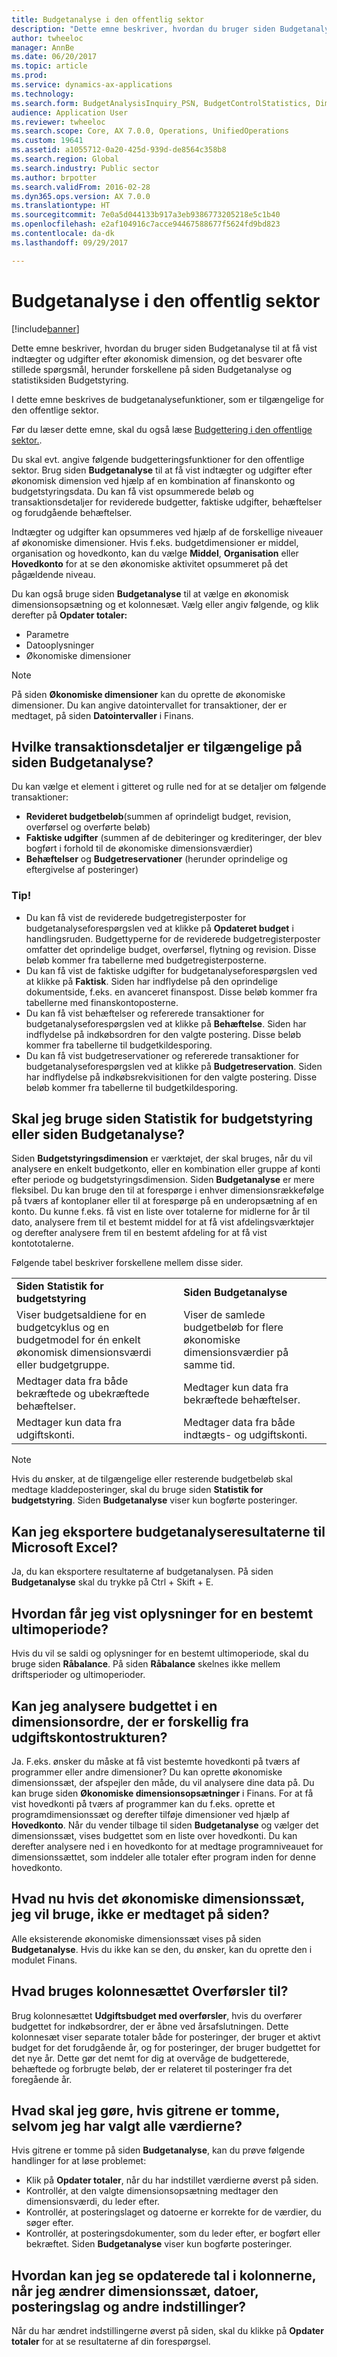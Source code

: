 ```yaml
---
title: Budgetanalyse i den offentlig sektor
description: "Dette emne beskriver, hvordan du bruger siden Budgetanalyse til at få vist indtægter og udgifter efter økonomisk dimension, og det besvarer ofte stillede spørgsmål, herunder forskellene på siden Budgetanalyse og statistiksiden Budgetstyring."
author: twheeloc
manager: AnnBe
ms.date: 06/20/2017
ms.topic: article
ms.prod: 
ms.service: dynamics-ax-applications
ms.technology: 
ms.search.form: BudgetAnalysisInquiry_PSN, BudgetControlStatistics, DimensionDetails, LedgerPeriodCode, LedgerTrialBalanceListPage
audience: Application User
ms.reviewer: twheeloc
ms.search.scope: Core, AX 7.0.0, Operations, UnifiedOperations
ms.custom: 19641
ms.assetid: a1055712-0a20-425d-939d-de8564c358b8
ms.search.region: Global
ms.search.industry: Public sector
ms.author: brpotter
ms.search.validFrom: 2016-02-28
ms.dyn365.ops.version: AX 7.0.0
ms.translationtype: HT
ms.sourcegitcommit: 7e0a5d044133b917a3eb9386773205218e5c1b40
ms.openlocfilehash: e2af104916c7acce94467588677f5624fd9bd823
ms.contentlocale: da-dk
ms.lasthandoff: 09/29/2017

---
```


# <a name="budget-analysis-in-the-public-sector"></a>Budgetanalyse i den offentlig sektor

[!include[banner](../includes/banner.md)]


Dette emne beskriver, hvordan du bruger siden Budgetanalyse til at få vist indtægter og udgifter efter økonomisk dimension, og det besvarer ofte stillede spørgsmål, herunder forskellene på siden Budgetanalyse og statistiksiden Budgetstyring. 

I dette emne beskrives de budgetanalysefunktioner, som er tilgængelige for den offentlige sektor. 

Før du læser dette emne, skal du også læse [Budgettering i den offentlige sektor.](budgeting-public-sector.md). 

Du skal evt. angive følgende budgetteringsfunktioner for den offentlige sektor. Brug siden **Budgetanalyse** til at få vist indtægter og udgifter efter økonomisk dimension ved hjælp af en kombination af finanskonto og budgetstyringsdata. Du kan få vist opsummerede beløb og transaktionsdetaljer for reviderede budgetter, faktiske udgifter, behæftelser og forudgående behæftelser. 

Indtægter og udgifter kan opsummeres ved hjælp af de forskellige niveauer af økonomiske dimensioner. Hvis f.eks. budgetdimensioner er middel, organisation og hovedkonto, kan du vælge **Middel**, **Organisation** eller **Hovedkonto** for at se den økonomiske aktivitet opsummeret på det pågældende niveau. 

Du kan også bruge siden **Budgetanalyse** til at vælge en økonomisk dimensionsopsætning og et kolonnesæt. Vælg eller angiv følgende, og klik derefter på **Opdater totaler:**

-   Parametre
-   Datooplysninger
-   Økonomiske dimensioner

> [!NOTE] 
> På siden **Økonomiske dimensioner** kan du oprette de økonomiske dimensioner. Du kan angive datointervallet for transaktioner, der er medtaget, på siden **Datointervaller** i Finans.

## <a name="what-transaction-details-are-available-on-the-budget-analysis-page"></a>Hvilke transaktionsdetaljer er tilgængelige på siden Budgetanalyse?
Du kan vælge et element i gitteret og rulle ned for at se detaljer om følgende transaktioner:

-   **Revideret budgetbeløb**(summen af oprindeligt budget, revision, overførsel og overførte beløb)
-   **Faktiske udgifter** (summen af de debiteringer og krediteringer, der blev bogført i forhold til de økonomiske dimensionsværdier)
-   **Behæftelser** og **Budgetreservationer** (herunder oprindelige og eftergivelse af posteringer)

### <a name="tips"></a>Tip!

-   Du kan få vist de reviderede budgetregisterposter for budgetanalyseforespørgslen ved at klikke på **Opdateret budget** i handlingsruden. Budgettyperne for de reviderede budgetregisterposter omfatter det oprindelige budget, overførsel, flytning og revision. Disse beløb kommer fra tabellerne med budgetregisterposterne.
-   Du kan få vist de faktiske udgifter for budgetanalyseforespørgslen ved at klikke på **Faktisk**. Siden har indflydelse på den oprindelige dokumentside, f.eks. en avanceret finanspost. Disse beløb kommer fra tabellerne med finanskontoposterne.
-   Du kan få vist behæftelser og refererede transaktioner for budgetanalyseforespørgslen ved at klikke på **Behæftelse**. Siden har indflydelse på indkøbsordren for den valgte postering. Disse beløb kommer fra tabellerne til budgetkildesporing.
-   Du kan få vist budgetreservationer og refererede transaktioner for budgetanalyseforespørgslen ved at klikke på **Budgetreservation**. Siden har indflydelse på indkøbsrekvisitionen for den valgte postering. Disse beløb kommer fra tabellerne til budgetkildesporing.

## <a name="should-i-use-the-budget-control-statistics-page-or-the-budget-analysis-page"></a>Skal jeg bruge siden Statistik for budgetstyring eller siden Budgetanalyse?
Siden **Budgetstyringsdimension** er værktøjet, der skal bruges, når du vil analysere en enkelt budgetkonto, eller en kombination eller gruppe af konti efter periode og budgetstyringsdimension. Siden **Budgetanalyse** er mere fleksibel. Du kan bruge den til at forespørge i enhver dimensionsrækkefølge på tværs af kontoplaner eller til at forespørge på en underopsætning af en konto. Du kunne f.eks. få vist en liste over totalerne for midlerne for år til dato, analysere frem til et bestemt middel for at få vist afdelingsværktøjer og derefter analysere frem til en bestemt afdeling for at få vist kontototalerne.

Følgende tabel beskriver forskellene mellem disse sider.

|                                                                                                                         |                                                                                             |
|-------------------------------------------------------------------------------------------------------------------------|---------------------------------------------------------------------------------------------|
| **Siden Statistik for budgetstyring**                                                                                      | **Siden Budgetanalyse**                                                                    |
| Viser budgetsaldiene for en budgetcyklus og en budgetmodel for én enkelt økonomisk dimensionsværdi eller budgetgruppe. | Viser de samlede budgetbeløb for flere økonomiske dimensionsværdier på samme tid. |
| Medtager data fra både bekræftede og ubekræftede behæftelser.                                                         | Medtager kun data fra bekræftede behæftelser.                                             |
| Medtager kun data fra udgiftskonti.                                                                               | Medtager data fra både indtægts- og udgiftskonti.                                       |

> [!NOTE] 
> Hvis du ønsker, at de tilgængelige eller resterende budgetbeløb skal medtage kladdeposteringer, skal du bruge siden **Statistik for budgetstyring**. Siden **Budgetanalyse** viser kun bogførte posteringer.

## <a name="can-i-export-the-budget-analysis-results-to-microsoft-excel"></a>Kan jeg eksportere budgetanalyseresultaterne til Microsoft Excel?
Ja, du kan eksportere resultaterne af budgetanalysen. På siden **Budgetanalyse** skal du trykke på Ctrl + Skift + E.

## <a name="how-do-i-display-information-for-a-specific-closing-period"></a>Hvordan får jeg vist oplysninger for en bestemt ultimoperiode?
Hvis du vil se saldi og oplysninger for en bestemt ultimoperiode, skal du bruge siden **Råbalance**. På siden **Råbalance** skelnes ikke mellem driftsperioder og ultimoperioder.

## <a name="can-i-analyze-the-budget-in-a-dimension-order-thats-different-from-the-expense-account-structure"></a>Kan jeg analysere budgettet i en dimensionsordre, der er forskellig fra udgiftskontostrukturen?
Ja. F.eks. ønsker du måske at få vist bestemte hovedkonti på tværs af programmer eller andre dimensioner? Du kan oprette økonomiske dimensionssæt, der afspejler den måde, du vil analysere dine data på. Du kan bruge siden **Økonomiske dimensionsopsætninger** i Finans. For at få vist hovedkonti på tværs af programmer kan du f.eks. oprette et programdimensionssæt og derefter tilføje dimensioner ved hjælp af **Hovedkonto**. Når du vender tilbage til siden **Budgetanalyse** og vælger det dimensionssæt, vises budgettet som en liste over hovedkonti. Du kan derefter analysere ned i en hovedkonto for at medtage programniveauet for dimensionssættet, som inddeler alle totaler efter program inden for denne hovedkonto.

## <a name="what-if-the-financial-dimension-set-that-i-want-to-use-isnt-included-on-the-page"></a>Hvad nu hvis det økonomiske dimensionssæt, jeg vil bruge, ikke er medtaget på siden?
Alle eksisterende økonomiske dimensionssæt vises på siden **Budgetanalyse**. Hvis du ikke kan se den, du ønsker, kan du oprette den i modulet Finans.

## <a name="what-is-the-carry-forwards-column-set-used-for"></a>Hvad bruges kolonnesættet Overførsler til?
Brug kolonnesættet **Udgiftsbudget med overførsler**, hvis du overfører budgettet for indkøbsordrer, der er åbne ved årsafslutningen. Dette kolonnesæt viser separate totaler både for posteringer, der bruger et aktivt budget for det forudgående år, og for posteringer, der bruger budgettet for det nye år. Dette gør det nemt for dig at overvåge de budgetterede, behæftede og forbrugte beløb, der er relateret til posteringer fra det foregående år.

## <a name="what-should-i-do-if-the-grids-are-empty-even-when-ive-selected-all-the-values"></a>Hvad skal jeg gøre, hvis gitrene er tomme, selvom jeg har valgt alle værdierne?
Hvis gitrene er tomme på siden **Budgetanalyse**, kan du prøve følgende handlinger for at løse problemet:

-   Klik på **Opdater totaler**, når du har indstillet værdierne øverst på siden.
-   Kontrollér, at den valgte dimensionsopsætning medtager den dimensionsværdi, du leder efter.
-   Kontrollér, at posteringslaget og datoerne er korrekte for de værdier, du søger efter.
-   Kontrollér, at posteringsdokumenter, som du leder efter, er bogført eller bekræftet. Siden **Budgetanalyse** viser kun bogførte posteringer.

## <a name="how-do-i-see-updated-numbers-in-the-columns-when-i-change-the-dimension-set-dates-posting-layers-and-other-settings"></a>Hvordan kan jeg se opdaterede tal i kolonnerne, når jeg ændrer dimensionssæt, datoer, posteringslag og andre indstillinger?
Når du har ændret indstillingerne øverst på siden, skal du klikke på **Opdater totaler** for at se resultaterne af din forespørgsel.






